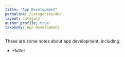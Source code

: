 ```yaml
---
title: "App Development"
permalink: /categories/AD/
layout: category
author_profile: true
taxonomy: App Development
---
```


These are some notes about app development, including:

- Flutter